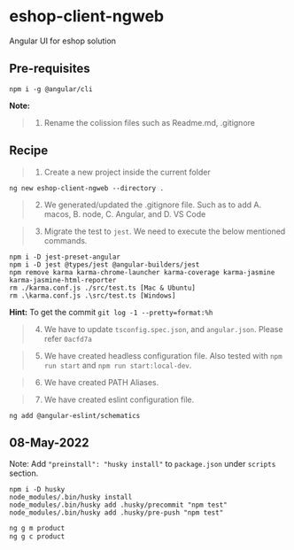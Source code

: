 # eshop-client-ngweb
Angular UI for eshop solution

## Pre-requisites
```
npm i -g @angular/cli
```

**Note:**
> 1. Rename the colission files such as Readme.md, .gitignore

## Recipe

> 1. Create a new project inside the current folder
```
ng new eshop-client-ngweb --directory .
```

> 2. We generated/updated the .gitignore file. Such as to add A. macos, B. node, C. Angular, and D. VS Code

> 3. Migrate the test to `jest`. We need to execute the below mentioned commands.
```
npm i -D jest-preset-angular
npm i -D jest @types/jest @angular-builders/jest
npm remove karma karma-chrome-launcher karma-coverage karma-jasmine karma-jasmine-html-reporter
rm ./karma.conf.js ./src/test.ts [Mac & Ubuntu]
rm .\karma.conf.js .\src/test.ts [Windows]
```

**Hint:** To get the commit `git log -1 --pretty=format:%h`
> 4. We have to update `tsconfig.spec.json`, and `angular.json`. Please refer `0acfd7a`

> 5. We have created headless configuration file. Also tested with `npm run start` and `npm run start:local-dev`.

> 6. We have created PATH Aliases.

> 7. We have created eslint configuration file.

```
ng add @angular-eslint/schematics
```

## 08-May-2022

Note: 
Add `"preinstall": "husky install"` to `package.json` under `scripts` section.

```
npm i -D husky
node_modules/.bin/husky install
node_modules/.bin/husky add .husky/precommit "npm test"
node_modules/.bin/husky add .husky/pre-push "npm test"
```

```bash
ng g m product
ng g c product
```